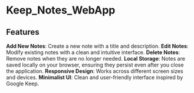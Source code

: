 # Keep_Notes_WebApp
## Features

  **Add New Notes**: Create a new note with a title and description.
  **Edit Notes**: Modify existing notes with a clean and intuitive interface.
  **Delete Notes**: Remove notes when they are no longer needed.
  **Local Storage**: Notes are saved locally on your browser, ensuring they persist even after you close the application.
  **Responsive Design**: Works across different screen sizes and devices.
  **Minimalist UI**: Clean and user-friendly interface inspired by Google Keep.
